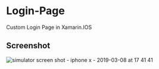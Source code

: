 # Login-Page
Custom Login Page in Xamarin.IOS 

## Screenshot

![simulator screen shot - iphone x - 2019-03-08 at 17 41 41](https://user-images.githubusercontent.com/23447891/54028293-9590ba00-41ca-11e9-8fb6-9c262340ddc4.png)
